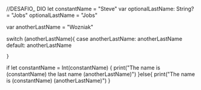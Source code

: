 //DESAFIO_ DIO
let constantName = "Steve"
var optionalLastName: String? = "Jobs"
optionalLastName = "Jobs"

var anotherLastName = "Wozniak"

switch (anotherLastName){
case anotherLastName: anotherLastName
default: anotherLastName
    
    }

if let constantName = Int(constantName) {
    print("The name is \(constantName) the last name \(anotherLastName)")
}else{
    print("The name is \(constantName) \(anotherLastName)")
}
